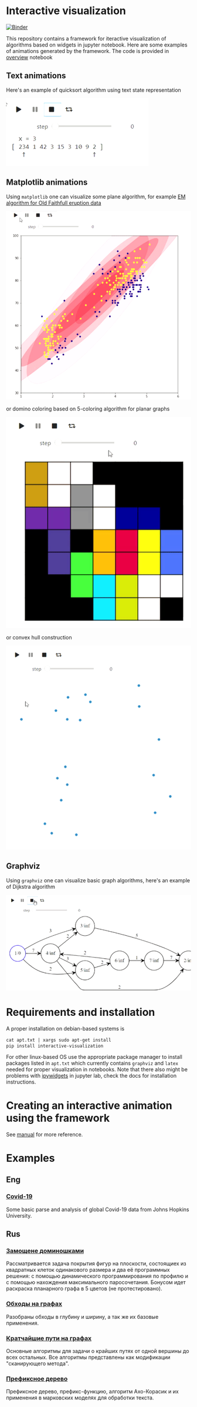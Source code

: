# Interactive visualization

[![Binder](https://mybinder.org/badge_logo.svg)](https://mybinder.org/v2/gh/Malkovsky/python-examples/master)

This repository contains a framework for iteractive visualization of algorithms based on widgets in jupyter notebook. Here are some examples of animations generated by the framework. The code is provided in [overview](https://github.com/Malkovsky/interactive-visualization/blob/master/examples/overview.ipynb) notebook

## Text animations

Here's an example of quicksort algorithm using text state representation

![Quicksort](https://raw.githubusercontent.com/Malkovsky/interactive-visualization/master/images/quicksort.gif)

## Matplotlib animations

Using `matplotlib` one can visualize some plane algorithm, for example [EM algorithm for Old Faithfull eruption data](https://en.wikipedia.org/wiki/Expectation%E2%80%93maximization_algorithm)

![em](https://raw.githubusercontent.com/Malkovsky/interactive-visualization/master/images/em_gmm.gif)

or domino coloring based on 5-coloring algorithm for planar graphs

![coloring](https://raw.githubusercontent.com/Malkovsky/interactive-visualization/master/images/planar_coloring.gif)

or convex hull construction

![convex_hull](https://raw.githubusercontent.com/Malkovsky/interactive-visualization/master/images/convex_hull.gif)

## Graphviz

Using `graphviz` one can visualize basic graph algorithms, here's an example of Dijkstra algorithm

![dijkstra](https://raw.githubusercontent.com/Malkovsky/interactive-visualization/master/images/dijkstra_slow.gif)

# Requirements and installation

A proper installation on debian-based systems is
```
cat apt.txt | xargs sudo apt-get install
pip install interactive-visualization
```
For other linux-based OS use the appropriate package manager to install packages listed in `apt.txt` which currently contains `graphviz` and `latex` needed for proper visualization in notebooks. Note that there also might be problems with [ipywidgets](https://ipywidgets.readthedocs.io/en/stable/user_install.html) in jupyter lab, check the docs for installation instructions.

# Creating an interactive animation using the framework
See [manual](https://github.com/Malkovsky/interactive-visualization/blob/master/manuals/manual.ipynb) for more reference.

# Examples
## Eng
### [Covid-19](https://github.com/Malkovsky/interactive-visualization/blob/master/covid19.ipynb)
Some basic parse and analysis of global Covid-19 data from Johns Hopkins University.
## Rus
### [Замощене доминошками](https://github.com/Malkovsky/interactive-visualization/blob/master/domino_tiling.ipynb)
Рассматривается задача покрытия фигур на плоскости, состоящиех из квадратных клеток одинакового размера и два её программных решения: с помощью динамического программирования по профилю и с помощью нахождения максимального паросочетания. Бонусом идет раскраска планарного графа в 5 цветов (не протестировано).
### [Обходы на графах](https://github.com/Malkovsky/interactive-visualization/blob/master/basic_searches.ipynb)
Разобраны обходы в глубину и ширину, а так же их базовые применения.
### [Кратчайшие пути на графах](https://github.com/Malkovsky/interactive-visualization/blob/master/shortest_paths.ipynb)
Основные алгоритмы для задачи о крайших путях от одной вершины до всех остальных. Все алгоритмы представлены как модификации "сканирующего метода".
### [Префиксное дерево](https://github.com/Malkovsky/interactive-visualization/blob/master/preffix_tree.ipynb)
Префиксное дерево, префикс-функцию, алгоритм Ахо-Корасик и их применения в марковских моделях для обработки текста.
